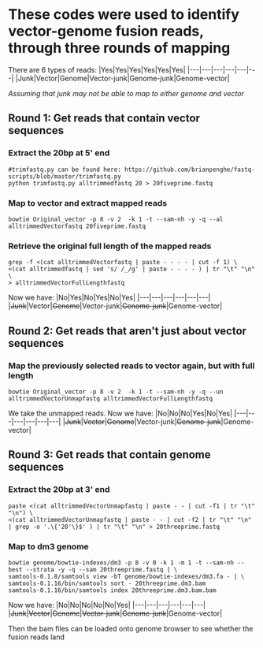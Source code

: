 # These codes were used to identify vector-genome fusion reads, through three rounds of mapping
There are 6 types of reads: 
|Yes|Yes|Yes|Yes|Yes|Yes|
|---|---|---|---|---|---|
|Junk|Vector|Genome|Vector-junk|Genome-junk|Genome-vector|

*Assuming that junk may not be able to map to either genome and vector*

## Round 1: Get reads that contain vector sequences
### Extract the 20bp at 5' end
```
#trimfastq.py can be found here: https://github.com/brianpenghe/fastq-scripts/blob/master/trimfastq.py
python trimfastq.py alltrimmedfastq 20 > 20fiveprime.fastq
```
### Map to vector and extract mapped reads
```
bowtie Original_vector -p 8 -v 2  -k 1 -t --sam-nh -y -q --al alltrimmedVectorfastq 20fiveprime.fastq
```
### Retrieve the original full length of the mapped reads
```
grep -f <(cat alltrimmedVectorfastq | paste - - - - | cut -f 1) \
<(cat alltrimmedfastq | sed 's/ /_/g' | paste - - - - ) | tr "\t" "\n" \
> alltrimmedVectorFullLengthfastq
```
Now we have:
|No|Yes|No|Yes|No|Yes|
|---|---|---|---|---|---|
|~~Junk~~|Vector|~~Genome~~|Vector-junk|~~Genome-junk~~|Genome-vector|

## Round 2: Get reads that aren't just about vector sequences
### Map the previously selected reads to vector again, but with full length
```
bowtie Original_vector -p 8 -v 2  -k 1 -t --sam-nh -y -q --un alltrimmedVectorUnmapfastq alltrimmedVectorFullLengthfastq
```
We take the unmapped reads.
Now we have:
|No|No|No|Yes|No|Yes|
|---|---|---|---|---|---|
|~~Junk~~|~~Vector~~|~~Genome~~|Vector-junk|~~Genome-junk~~|Genome-vector|

## Round 3: Get reads that contain genome sequences
### Extract the 20bp at 3' end
```
paste <(cat alltrimmedVectorUnmapfastq | paste - - | cut -f1 | tr "\t" "\n") \
<(cat alltrimmedVectorUnmapfastq | paste - - | cut -f2 | tr "\t" "\n" | grep -o '.\{'20'\}$' ) | tr "\t" "\n" > 20threeprime.fastq
 ```
### Map to dm3 genome
```
bowtie genome/bowtie-indexes/dm3 -p 8 -v 0 -k 1 -m 1 -t --sam-nh --best --strata -y -q --sam 20threeprime.fastq | \
samtools-0.1.8/samtools view -bT genome/bowtie-indexes/dm3.fa - | \
samtools-0.1.16/bin/samtools sort - 20threeprime.dm3.bam
samtools-0.1.16/bin/samtools index 20threeprime.dm3.bam.bam
```
Now we have:
|No|No|No|No|No|Yes|
|---|---|---|---|---|---|
|~~Junk~~|~~Vector~~|~~Genome~~|~~Vector-junk~~|~~Genome-junk~~|Genome-vector|

Then the bam files can be loaded onto genome browser to see whether the fusion reads land 
